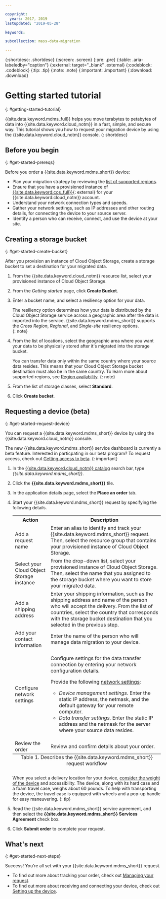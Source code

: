 ```yaml
---

copyright:
  years: 2017, 2019
lastupdated: "2019-05-28"

keywords:

subcollection: mass-data-migration

---
```


{:shortdesc: .shortdesc}
{:screen: .screen}
{:pre: .pre}
{:table: .aria-labeledby="caption"}
{:external: target="_blank" .external}
{:codeblock: .codeblock}
{:tip: .tip}
{:note: .note}
{:important: .important}
{:download: .download}

# Getting started tutorial
{: #getting-started-tutorial}

{{site.data.keyword.mdms_full}} helps you move terabytes to petabytes of data into {{site.data.keyword.cloud_notm}} in a fast, simple, and secure way. This tutorial shows you how to request your migration device by using the {{site.data.keyword.cloud_notm}} console.
{: shortdesc}

## Before you begin
{: #get-started-prereqs}

Before you order a {{site.data.keyword.mdms_short}} device:

- Plan your migration strategy by reviewing the [list of supported regions](/docs/services/mass-data-migration?topic=mass-data-migration-regions).
- Ensure that you have a provisioned instance of [{{site.data.keyword.cos_full}}](https://{DomainName}/catalog/services/cloud-object-storage){: external} for your {{site.data.keyword.cloud_notm}} account. 
- Understand your network connection types and speeds.
- Gather your network settings, such as IP addresses and other routing details, for connecting the device to your source server.
- Identify a person who can receive, connect, and use the device at your site.

## Creating a storage bucket
{: #get-started-create-bucket}

After you provision an instance of Cloud Object Storage, create a storage bucket to set a destination for your migrated data. 

1. From the {{site.data.keyword.cloud_notm}} resource list, select your provisioned instance of Cloud Object Storage.
2. From the _Getting started_ page, click **Create Bucket**.
3. Enter a bucket name, and select a resiliency option for your data.

   The resiliency option determines how your data is distributed by the Cloud Object Storage service across a geographic area after the data is imported into the service. {{site.data.keyword.mdms_short}} supports the _Cross Region_, _Regional_, and _Single-site_ resiliency options.  
   {: note}

4. From the list of locations, select the geographic area where you want your data to be physically stored after it's migrated into the storage bucket.

   You can transfer data only within the same country where your source data resides. This means that your Cloud Object Storage bucket destination must also be in the same country. To learn more about supported regions, see [Region availability](/docs/services/mass-data-migration?topic=mass-data-migration-regions).
   {: note}

5. From the list of storage classes, select **Standard**.
6. Click **Create bucket**.

## Requesting a device (beta)
{: #get-started-request-device}

You can request a {{site.data.keyword.mdms_short}} device by using the {{site.data.keyword.cloud_notm}} console.

The new {{site.data.keyword.mdms_short}} service dashboard is currently a beta feature. Interested in particpating in our beta program? To request access, check out [Getting access to beta]().
{: important}

1. In the [{{site.data.keyword.cloud_notm}} catalog](https://{DomainName}/catalog) search bar, type _{{site.data.keyword.mdms_short}}_.
2. Click the **{{site.data.keyword.mdms_short}}** tile.
3. In the application details page, select the **Place an order** tab.
4. Start your {{site.data.keyword.mdms_short}} request by specifying the following details.

    <table>
      <tr>
        <th>Action</th>
        <th>Description</th>
      </tr>
      <tr>
        <td>Add a request name</td>
        <td>Enter an alias to identify and track your {{site.data.keyword.mdms_short}} request. Then, select the resource group that contains your provisioned instance of Cloud Object Storage.</td>
      </tr>
      <tr>
        <td>Select your Cloud Object Storage instance</td>
        <td>From the drop-down list, select your provisioned instance of Cloud Object Storage. Then, select the name that you assigned to the storage bucket where you want to store your migrated data.</td>
      </tr>
      <tr>
        <td>Add a shipping address</td>
        <td>Enter your shipping information, such as the shipping address and name of the person who will accept the delivery. From the list of countries, select the country that corresponds with the storage bucket destination that you selected in the previous step.</td>
      </tr>
      <tr>
        <td>Add your contact information</td>
        <td>Enter the name of the person who will manage data migration to your device.</td>
      </tr>
      <tr>
        <td>Configure network settings</td>
        <td>
          <p>Configure settings for the data transfer connection by entering your network configuration details.</p>
          <p>Provide the following <a href="/docs/infrastructure/mass-data-migration?topic=mass-data-migration-device-overview#network-settings">network settings</a>:</p>
          <p>
            <ul>
              <li><i>Device management settings.</i> Enter the static IP address, the netmask, and the default gateway for your remote computer.</li>
              <li><i>Data transfer settings.</i> Enter the static IP address and the netmask for the server where your source data resides.</li>
            </ul>
          </p>
        </td>
      </tr>
      <tr>
        <td>Review the order</td>
        <td>Review and confirm details about your order.</td>
      </tr>
      <caption style="caption-side:bottom;">Table 1. Describes the {{site.data.keyword.mdms_short}} request workflow</caption>
    </table>

    When you select a delivery location for your device, [consider the weight of the device](/docs/services/mass-data-migration?topic=mass-data-migration-device-specs) and accessibility. The device, along with its hard case and a foam travel case, weighs about 60 pounds. To help with transporting the device, the travel case is equipped with wheels and a pop-up handle for easy maneuvering.
    {: tip}

5. Read the {{site.data.keyword.mdms_short}} service agreement, and then select the **{{site.data.keyword.mdms_short}} Services Agreement** check box.
6. Click **Submit order** to complete your request. 

## What's next
{: #get-started-next-steps}

Success! You're all set with your {{site.data.keyword.mdms_short}} request.

- To find out more about tracking your order, check out [Managing your request](/docs/infrastructure/mass-data-migration?topic=mass-data-migration-manage-request).
- To find out more about receiving and connecting your device, check out [Setting up the device](/docs/infrastructure/mass-data-migration?topic=mass-data-migration-device-overview).

